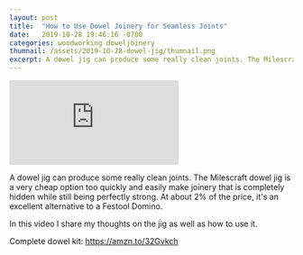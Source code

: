 ```yaml
---
layout: post
title:  "How to Use Dowel Joinery for Seamless Joints"
date:   2019-10-28 19:46:16 -0700
categories: woodworking doweljoinery
thumnail: /assets/2019-10-28-dowel-jig/thumnail.png
excerpt: A dowel jig can produce some really clean joints. The Milescraft dowel jig is a very cheap option too quickly and easily make joinery that is completely hidden while still being perfectly strong. At about 2% of the price, it's an excellent alternative to a Festool Domino.
---
```


<p class="video-container">
<iframe src="https://www.youtube.com/embed/yqueoWK_SWg" frameborder="0" allow="accelerometer; autoplay; encrypted-media; gyroscope; picture-in-picture" allowfullscreen></iframe>
</p>

A dowel jig can produce some really clean joints. The Milescraft dowel jig is a very cheap option too quickly and easily make joinery that is completely hidden while still being perfectly strong. At about 2% of the price, it's an excellent alternative to a Festool Domino.

In this video I share my thoughts on the jig as well as how to use it.

Complete dowel kit: <a href="https://amzn.to/32Gvkch">https://amzn.to/32Gvkch</a>
